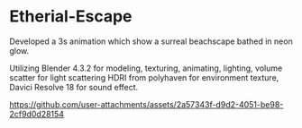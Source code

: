 # Etherial-Escape
 Developed a 3s animation which show a surreal beachscape bathed in neon glow.

 Utilizing Blender 4.3.2 for modeling, texturing, animating, lighting, volume scatter for light scattering HDRI from polyhaven for environment texture, Davici Resolve 18 for sound effect.


 https://github.com/user-attachments/assets/2a57343f-d9d2-4051-be98-2cf9d0d28154
